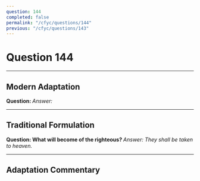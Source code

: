 ```yaml
---
question: 144
completed: false
permalink: "/cfyc/questions/144"
previous: "/cfyc/questions/143"
---
```

# Question 144
---
## Modern Adaptation
<strong>
    Question:
</strong>

<em>
    Answer:
</em>

---
## Traditional Formulation
<strong>
    Question: What will become of the righteous?
</strong>

<em>
    Answer: They shall be taken to heaven.
</em>

---
## Adaptation Commentary
